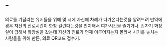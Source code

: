 # -
의료를 기달리는 유저들을 위해 몇 시에 자신에 차례가 다가온다는것을 알려드려 만약에 경우 자신의 진로시간이 한참 걸린다는것을 인지해서 여가시간을 즐기거나, 갑자기 화장실이 급해서 화장실을 갔는데 자신의 진로가 언제 이루어지는지 몰라서 시기를 놓치는 사람들을 위해 만든, 의료 QR코드 접수기.
